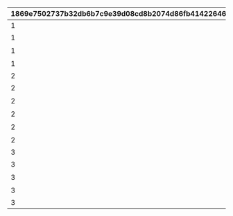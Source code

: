 |1869e7502737b32db6b7c9e39d08cd8b2074d86fb41422646c13cbd71a2fc9f0|cb733e19f701649ce9627c0d95503d823a2c63baf62d31002a36d3a0a7f1a21f|5324c0ebd0444b33755a89fe995ccb4593bed4c087e4c5128b63bbb27197a3a0|fa84064400069af98ac72566b9cd90bb973b7081e87efe17fc0eca83057291cf|0e93c1e8f28ca21b7a35b8eb57528566e63b0f1a27647fb48af474b00b984c92|d61ebe5912847e8b69a572c67c3a6cf42c21176d81c703f20c398e446af9357f|36e6405ece75c9ae61e49b26a12d8f67bae16ab547597958db9c25504a76d206|f899f04d26c47adcd2fb256e3030a3c2ced35dc3c1668447885e1c0e238cfedc|52f617a49559cb60cd944c3d0ef34b807b8399bdbf4bb5fb4bc346550ec727ea|040af6ca0ee36aa6ecd66487b509e87b4b457c65a3f97be69f5dcd04f3965e3e|
| --- | --- | --- | --- | --- | --- | --- | --- | --- | --- |
|1|11|1||0|1||0|20023105|5038600|
|1|12|0|次世代へ継承すべき新言語|0|2|高等部１年　チエル|0|20023105|0|
|1|13|0|私はとても作文が苦手です|0|3|高等部２年　クロエ|0|20023107|0|
|1|14|0|飛翔へと至るまで|0|4|高等部３年　ユニ|0|20023109|0|
|2|21|2||0|5||0|20023111|5038601|
|2|22|0|閃きましたわ！|0|6|記入担当　アキノ|0|20023111|0|
|2|23|0|組み立てにゃ！|0|7|記入担当　タマキ|0|20023112|0|
|2|24|0|私こんなの書いたっけ…？|0|8|記入担当　ユカリ|0|20023113|0|
|2|25|0|このままにしておけないわ|0|9|記入担当　ミフユ|0|20023114|0|
|2|26|0|特別講座を終えて|0|10|総括|0|20023115|0|
|3|31|2||0|11||1|20023115|5038602|
|3|32|0|開発記－考察|0|12|浪漫継承計画|1|20023115|0|
|3|33|0|開発記－試作機完成|0|13|未全充溢計画|2|20023115|0|
|3|34|0|開発記－最終工程|0|14|画竜点睛計画|3|20023115|0|
|3|35|3||2022/01/17 15:00:00|15||3|20023115|5038603|